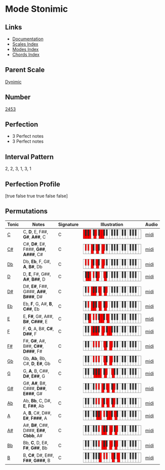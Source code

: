 # Mode Stonimic

## Links

- [Documentation](index.md)
- [Scales Index](Scales.md)
- [Modes Index](Modes.md)
- [Chords Index](Chords.md)

## Parent Scale

[Dynimic](ScaleDynimic.md)

## Number

[2453](https://ianring.com/musictheory/scales/2453)

## Perfection

- 3 Perfect notes
- 3 Perfect notes

## Interval Pattern

2, 2, 3, 1, 3, 1

## Perfection Profile

[true false true true false false]

## Permutations

| Tonic | Notes | Signature | Illustration | Audio |
|-------|-------|-----------|--------------|-------|
| [C](ModeCNaturalStonimic.md) | C, **D**, E, F##, **G#**, **A##**, C | C | ![CNaturalStonimic](ModeCNaturalStonimic.png) | [midi](https://github.com/edipermadi/music/blob/main/docs/ModeCNaturalStonimic.mid?raw=true) |
| [C#](ModeCSharpStonimic.md) | C#, **D#**, E#, F###, **G##**, **A###**, C# | C | ![CSharpStonimic](ModeCSharpStonimic.png) | [midi](https://github.com/edipermadi/music/blob/main/docs/ModeCSharpStonimic.mid?raw=true) |
| [Db](ModeDFlatStonimic.md) | Db, **Eb**, F, G#, **A**, **B#**, Db | C | ![DFlatStonimic](ModeDFlatStonimic.png) | [midi](https://github.com/edipermadi/music/blob/main/docs/ModeDFlatStonimic.mid?raw=true) |
| [D](ModeDNaturalStonimic.md) | D, **E**, F#, G##, **A#**, **B##**, D | C | ![DNaturalStonimic](ModeDNaturalStonimic.png) | [midi](https://github.com/edipermadi/music/blob/main/docs/ModeDNaturalStonimic.mid?raw=true) |
| [D#](ModeDSharpStonimic.md) | D#, **E#**, F##, G###, **A##**, **B###**, D# | C | ![DSharpStonimic](ModeDSharpStonimic.png) | [midi](https://github.com/edipermadi/music/blob/main/docs/ModeDSharpStonimic.mid?raw=true) |
| [Eb](ModeEFlatStonimic.md) | Eb, **F**, G, A#, **B**, **C##**, Eb | C | ![EFlatStonimic](ModeEFlatStonimic.png) | [midi](https://github.com/edipermadi/music/blob/main/docs/ModeEFlatStonimic.mid?raw=true) |
| [E](ModeENaturalStonimic.md) | E, **F#**, G#, A##, **B#**, **C###**, E | C | ![ENaturalStonimic](ModeENaturalStonimic.png) | [midi](https://github.com/edipermadi/music/blob/main/docs/ModeENaturalStonimic.mid?raw=true) |
| [F](ModeFNaturalStonimic.md) | F, **G**, A, B#, **C#**, **D##**, F | C | ![FNaturalStonimic](ModeFNaturalStonimic.png) | [midi](https://github.com/edipermadi/music/blob/main/docs/ModeFNaturalStonimic.mid?raw=true) |
| [F#](ModeFSharpStonimic.md) | F#, **G#**, A#, B##, **C##**, **D###**, F# | C | ![FSharpStonimic](ModeFSharpStonimic.png) | [midi](https://github.com/edipermadi/music/blob/main/docs/ModeFSharpStonimic.mid?raw=true) |
| [Gb](ModeGFlatStonimic.md) | Gb, **Ab**, Bb, C#, **D**, **E#**, Gb | C | ![GFlatStonimic](ModeGFlatStonimic.png) | [midi](https://github.com/edipermadi/music/blob/main/docs/ModeGFlatStonimic.mid?raw=true) |
| [G](ModeGNaturalStonimic.md) | G, **A**, B, C##, **D#**, **E##**, G | C | ![GNaturalStonimic](ModeGNaturalStonimic.png) | [midi](https://github.com/edipermadi/music/blob/main/docs/ModeGNaturalStonimic.mid?raw=true) |
| [G#](ModeGSharpStonimic.md) | G#, **A#**, B#, C###, **D##**, **E###**, G# | C | ![GSharpStonimic](ModeGSharpStonimic.png) | [midi](https://github.com/edipermadi/music/blob/main/docs/ModeGSharpStonimic.mid?raw=true) |
| [Ab](ModeAFlatStonimic.md) | Ab, **Bb**, C, D#, **E**, **F##**, Ab | C | ![AFlatStonimic](ModeAFlatStonimic.png) | [midi](https://github.com/edipermadi/music/blob/main/docs/ModeAFlatStonimic.mid?raw=true) |
| [A](ModeANaturalStonimic.md) | A, **B**, C#, D##, **E#**, **F###**, A | C | ![ANaturalStonimic](ModeANaturalStonimic.png) | [midi](https://github.com/edipermadi/music/blob/main/docs/ModeANaturalStonimic.mid?raw=true) |
| [A#](ModeASharpStonimic.md) | A#, **B#**, C##, D###, **E##**, **Cbbb**, A# | C | ![ASharpStonimic](ModeASharpStonimic.png) | [midi](https://github.com/edipermadi/music/blob/main/docs/ModeASharpStonimic.mid?raw=true) |
| [Bb](ModeBFlatStonimic.md) | Bb, **C**, D, E#, **F#**, **G##**, Bb | C | ![BFlatStonimic](ModeBFlatStonimic.png) | [midi](https://github.com/edipermadi/music/blob/main/docs/ModeBFlatStonimic.mid?raw=true) |
| [B](ModeBNaturalStonimic.md) | B, **C#**, D#, E##, **F##**, **G###**, B | C | ![BNaturalStonimic](ModeBNaturalStonimic.png) | [midi](https://github.com/edipermadi/music/blob/main/docs/ModeBNaturalStonimic.mid?raw=true) |
